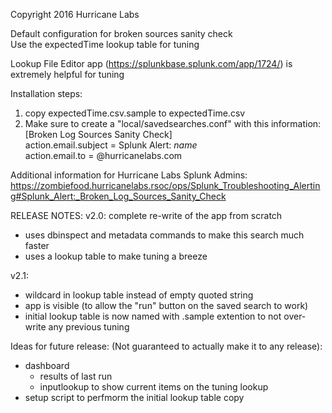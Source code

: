 Copyright 2016 Hurricane Labs

Default configuration for broken sources sanity check  
Use the expectedTime lookup table for tuning

Lookup File Editor app (https://splunkbase.splunk.com/app/1724/) is extremely helpful for tuning

Installation steps:
1. copy expectedTime.csv.sample to expectedTime.csv
2. Make sure to create a "local/savedsearches.conf" with this information:  
[Broken Log Sources Sanity Check]  
action.email.subject = <shorname> Splunk Alert: $name$  
action.email.to = <you>@hurricanelabs.com

Additional information for Hurricane Labs Splunk Admins:  
<https://zombiefood.hurricanelabs.rsoc/ops/Splunk_Troubleshooting_Alerting#Splunk_Alert:_Broken_Log_Sources_Sanity_Check>

RELEASE NOTES:
v2.0: complete re-write of the app from scratch
- uses dbinspect and metadata commands to make this search much faster
- uses a lookup table to make tuning a breeze

v2.1:
- wildcard in lookup table instead of empty quoted string
- app is visible (to allow the "run" button on the saved search to work)
- initial lookup table is now named with .sample extention to not over-write any previous tuning

Ideas for future release:
(Not guaranteed to actually make it to any release):
- dashboard
  - results of last run
  - inputlookup to show current items on the tuning lookup
- setup script to perfmorm the initial lookup table copy

